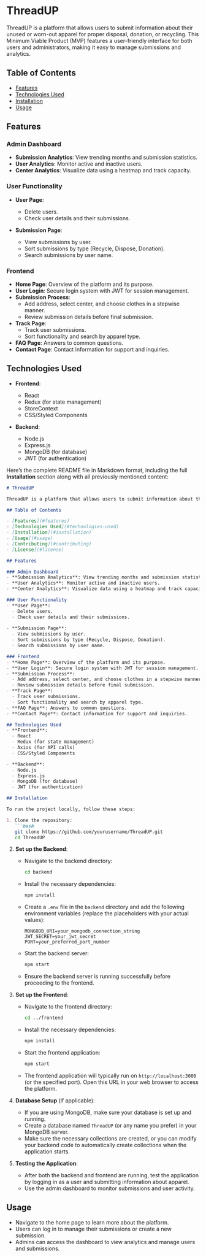 # ThreadUP

ThreadUP is a platform that allows users to submit information about their unused or worn-out apparel for proper disposal, donation, or recycling. This Minimum Viable Product (MVP) features a user-friendly interface for both users and administrators, making it easy to manage submissions and analytics.

## Table of Contents

- [Features](#features)
- [Technologies Used](#technologies-used)
- [Installation](#installation)
- [Usage](#usage)



## Features

### Admin Dashboard
- **Submission Analytics**: View trending months and submission statistics.
- **User Analytics**: Monitor active and inactive users.
- **Center Analytics**: Visualize data using a heatmap and track capacity.

### User Functionality
- **User Page**: 
  - Delete users.
  - Check user details and their submissions.
  
- **Submission Page**: 
  - View submissions by user.
  - Sort submissions by type (Recycle, Dispose, Donation).
  - Search submissions by user name.

### Frontend
- **Home Page**: Overview of the platform and its purpose.
- **User Login**: Secure login system with JWT for session management.
- **Submission Process**:
  - Add address, select center, and choose clothes in a stepwise manner.
  - Review submission details before final submission.
- **Track Page**: 
  - Track user submissions.
  - Sort functionality and search by apparel type.
- **FAQ Page**: Answers to common questions.
- **Contact Page**: Contact information for support and inquiries.

## Technologies Used
- **Frontend**: 
  - React
  - Redux (for state management)
  - StoreContext
  - CSS/Styled Components

- **Backend**:
  - Node.js
  - Express.js
  - MongoDB (for database)
  - JWT (for authentication)

Here’s the complete README file in Markdown format, including the full **Installation** section along with all previously mentioned content:

```markdown
# ThreadUP

ThreadUP is a platform that allows users to submit information about their unused or worn-out apparel for proper disposal, donation, or recycling. This Minimum Viable Product (MVP) features a user-friendly interface for both users and administrators, making it easy to manage submissions and analytics.

## Table of Contents

- [Features](#features)
- [Technologies Used](#technologies-used)
- [Installation](#installation)
- [Usage](#usage)
- [Contributing](#contributing)
- [License](#license)

## Features

### Admin Dashboard
- **Submission Analytics**: View trending months and submission statistics.
- **User Analytics**: Monitor active and inactive users.
- **Center Analytics**: Visualize data using a heatmap and track capacity.

### User Functionality
- **User Page**: 
  - Delete users.
  - Check user details and their submissions.
  
- **Submission Page**: 
  - View submissions by user.
  - Sort submissions by type (Recycle, Dispose, Donation).
  - Search submissions by user name.

### Frontend
- **Home Page**: Overview of the platform and its purpose.
- **User Login**: Secure login system with JWT for session management.
- **Submission Process**:
  - Add address, select center, and choose clothes in a stepwise manner.
  - Review submission details before final submission.
- **Track Page**: 
  - Track user submissions.
  - Sort functionality and search by apparel type.
- **FAQ Page**: Answers to common questions.
- **Contact Page**: Contact information for support and inquiries.

## Technologies Used
- **Frontend**: 
  - React
  - Redux (for state management)
  - Axios (for API calls)
  - CSS/Styled Components

- **Backend**:
  - Node.js
  - Express.js
  - MongoDB (for database)
  - JWT (for authentication)

## Installation

To run the project locally, follow these steps:

1. Clone the repository:
   ```bash
   git clone https://github.com/yourusername/ThreadUP.git
   cd ThreadUP
   ```

2. **Set up the Backend**:
   - Navigate to the backend directory:
     ```bash
     cd backend
     ```
   - Install the necessary dependencies:
     ```bash
     npm install
     ```
   - Create a `.env` file in the `backend` directory and add the following environment variables (replace the placeholders with your actual values):
     ```plaintext
     MONGODB_URI=your_mongodb_connection_string
     JWT_SECRET=your_jwt_secret
     PORT=your_preferred_port_number
     ```
   - Start the backend server:
     ```bash
     npm start
     ```
   - Ensure the backend server is running successfully before proceeding to the frontend.

3. **Set up the Frontend**:
   - Navigate to the frontend directory:
     ```bash
     cd ../frontend
     ```
   - Install the necessary dependencies:
     ```bash
     npm install
     ```
   - Start the frontend application:
     ```bash
     npm start
     ```
   - The frontend application will typically run on `http://localhost:3000` (or the specified port). Open this URL in your web browser to access the platform.

4. **Database Setup** (if applicable):
   - If you are using MongoDB, make sure your database is set up and running.
   - Create a database named `ThreadUP` (or any name you prefer) in your MongoDB server.
   - Make sure the necessary collections are created, or you can modify your backend code to automatically create collections when the application starts.

5. **Testing the Application**:
   - After both the backend and frontend are running, test the application by logging in as a user and submitting information about apparel.
   - Use the admin dashboard to monitor submissions and user activity.

## Usage
- Navigate to the home page to learn more about the platform.
- Users can log in to manage their submissions or create a new submission.
- Admins can access the dashboard to view analytics and manage users and submissions.

